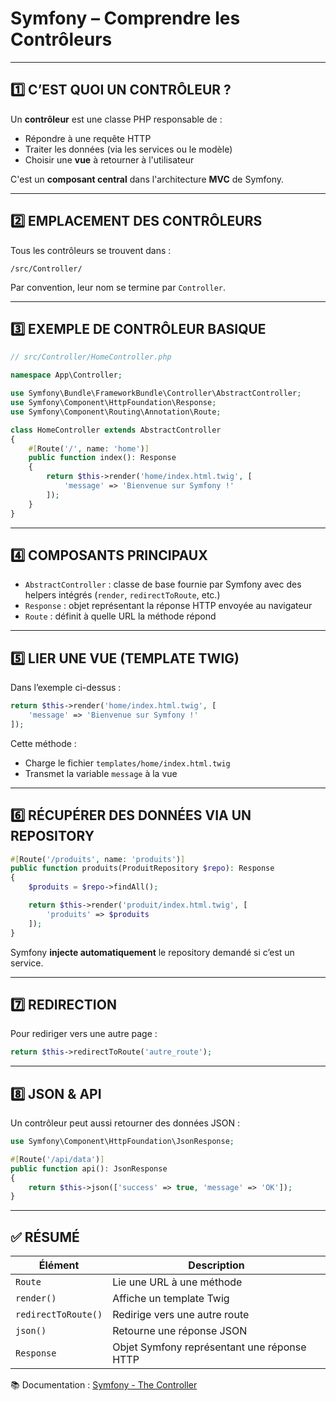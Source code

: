 # Symfony – Comprendre les Contrôleurs

---

## 1️⃣ C’EST QUOI UN CONTRÔLEUR ?

Un **contrôleur** est une classe PHP responsable de :
- Répondre à une requête HTTP
- Traiter les données (via les services ou le modèle)
- Choisir une **vue** à retourner à l'utilisateur

C'est un **composant central** dans l'architecture **MVC** de Symfony.

---

## 2️⃣ EMPLACEMENT DES CONTRÔLEURS

Tous les contrôleurs se trouvent dans :

```
/src/Controller/
```

Par convention, leur nom se termine par `Controller`.

---

## 3️⃣ EXEMPLE DE CONTRÔLEUR BASIQUE

```php
// src/Controller/HomeController.php

namespace App\Controller;

use Symfony\Bundle\FrameworkBundle\Controller\AbstractController;
use Symfony\Component\HttpFoundation\Response;
use Symfony\Component\Routing\Annotation\Route;

class HomeController extends AbstractController
{
    #[Route('/', name: 'home')]
    public function index(): Response
    {
        return $this->render('home/index.html.twig', [
            'message' => 'Bienvenue sur Symfony !'
        ]);
    }
}
```

---

## 4️⃣ COMPOSANTS PRINCIPAUX

- `AbstractController` : classe de base fournie par Symfony avec des helpers intégrés (`render`, `redirectToRoute`, etc.)
- `Response` : objet représentant la réponse HTTP envoyée au navigateur
- `Route` : définit à quelle URL la méthode répond

---

## 5️⃣ LIER UNE VUE (TEMPLATE TWIG)

Dans l’exemple ci-dessus :

```php
return $this->render('home/index.html.twig', [
    'message' => 'Bienvenue sur Symfony !'
]);
```

Cette méthode :
- Charge le fichier `templates/home/index.html.twig`
- Transmet la variable `message` à la vue

---

## 6️⃣ RÉCUPÉRER DES DONNÉES VIA UN REPOSITORY

```php
#[Route('/produits', name: 'produits')]
public function produits(ProduitRepository $repo): Response
{
    $produits = $repo->findAll();

    return $this->render('produit/index.html.twig', [
        'produits' => $produits
    ]);
}
```

Symfony **injecte automatiquement** le repository demandé si c’est un service.

---

## 7️⃣ REDIRECTION

Pour rediriger vers une autre page :

```php
return $this->redirectToRoute('autre_route');
```

---

## 8️⃣ JSON & API

Un contrôleur peut aussi retourner des données JSON :

```php
use Symfony\Component\HttpFoundation\JsonResponse;

#[Route('/api/data')]
public function api(): JsonResponse
{
    return $this->json(['success' => true, 'message' => 'OK']);
}
```

---

## ✅ RÉSUMÉ

| Élément       | Description                                          |
|---------------|------------------------------------------------------|
| `Route`       | Lie une URL à une méthode                            |
| `render()`    | Affiche un template Twig                             |
| `redirectToRoute()` | Redirige vers une autre route                |
| `json()`      | Retourne une réponse JSON                            |
| `Response`    | Objet Symfony représentant une réponse HTTP          |

📚 Documentation : [Symfony - The Controller](https://symfony.com/doc/current/controller.html)
